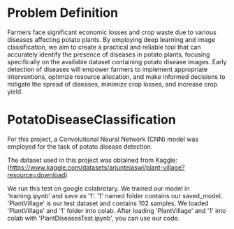 # Problem Definition
Farmers face significant economic losses and crop waste due to various
diseases affecting potato plants. By employing deep learning and image
classification, we aim to create a practical and reliable tool that can accurately
identify the presence of diseases in potato plants, focusing specifically on the
available dataset containing potato disease images. Early detection of diseases will
empower farmers to implement appropriate interventions, optimize resource
allocation, and make informed decisions to mitigate the spread of diseases, minimize
crop losses, and increase crop yield.

# PotatoDiseaseClassification
For this project, a Convolutional Neural Network (CNN) model was employed for the task of potato disease detection.

The dataset used in this project was obtained from Kaggle:
(https://www.kaggle.com/datasets/arjuntejaswi/plant-village?resource=download)


We run this test on google colabrotary. 
We trained our model in 'training.ipynb' and save as '1'.
'1' named folder contains our saved_model.
'PlantVillage' is our test dataset and contains 102 samples.
We loaded 'PlantVillage' and '1' folder into colab. 
After loading 'PlantVillage' and '1' into colab with 'PlantDiseasesTest.ipynb', you can use our code.
